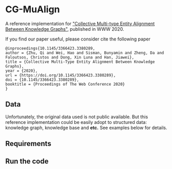 # CG-MuAlign
A reference implementation for ["Collective Multi-type Entity Alignment Between Knowledge
Graphs"](https://gentlezhu.github.io/files/CollectiveLinkage.pdf), published in WWW 2020.

If you find our paper useful, please consider cite the following paper
```
@inproceedings{10.1145/3366423.3380289,
author = {Zhu, Qi and Wei, Hao and Sisman, Bunyamin and Zheng, Da and Faloutsos, Christos and Dong, Xin Luna and Han, Jiawei},
title = {Collective Multi-Type Entity Alignment Between Knowledge Graphs},
year = {2020},
url = {https://doi.org/10.1145/3366423.3380289},
doi = {10.1145/3366423.3380289},
booktitle = {Proceedings of The Web Conference 2020}
}
```
## Data
Unfortunately, the original data used is not public available. But this reference implementation could be easily adopt to structured data: knowledge graph, knowledge base and __etc.__ See examples below for details. 

## Requirements

## Run the code
